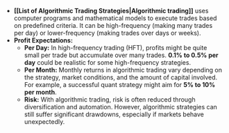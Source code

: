 - **[[List of Algorithmic Trading Strategies|Algorithmic trading]]** uses computer programs and mathematical models to execute trades based on predefined criteria. It can be high-frequency (making many trades per day) or lower-frequency (making trades over days or weeks).
- **Profit Expectations:**
    - **Per Day:** In high-frequency trading (HFT), profits might be quite small per trade but accumulate over many trades. **0.1% to 0.5% per day** could be realistic for some high-frequency strategies.
    - **Per Month:** Monthly returns in algorithmic trading vary depending on the strategy, market conditions, and the amount of capital involved. For example, a successful quant strategy might aim for **5% to 10% per month**.
    - **Risk:** With algorithmic trading, risk is often reduced through diversification and automation. However, algorithmic strategies can still suffer significant drawdowns, especially if markets behave unexpectedly.